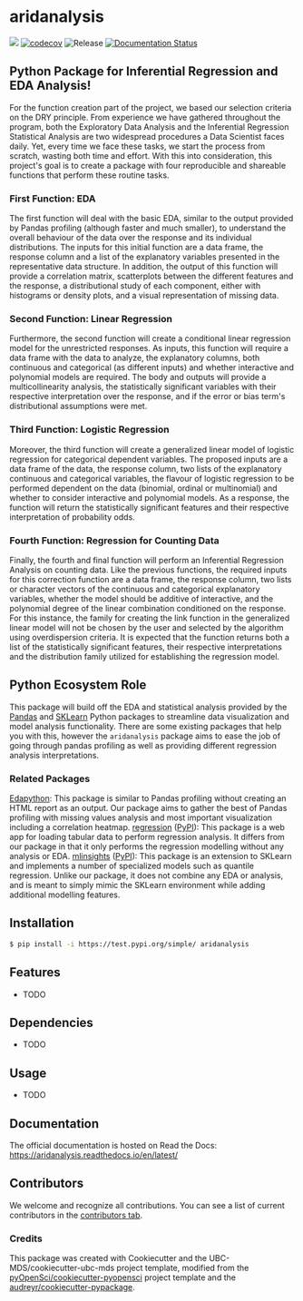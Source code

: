 # aridanalysis 

![](https://github.com/ansarusc/aridanalysis/workflows/build/badge.svg) [![codecov](https://codecov.io/gh/ansarusc/aridanalysis/branch/main/graph/badge.svg)](https://codecov.io/gh/ansarusc/aridanalysis) ![Release](https://github.com/ansarusc/aridanalysis/workflows/Release/badge.svg) [![Documentation Status](https://readthedocs.org/projects/aridanalysis/badge/?version=latest)](https://aridanalysis.readthedocs.io/en/latest/?badge=latest)

## Python Package for Inferential Regression and EDA Analysis!

For the function creation part of the project,  we based our selection criteria on the DRY principle. From experience we have gathered throughout the program, both the Exploratory Data Analysis and the Inferential Regression Statistical Analysis are two widespread procedures a Data Scientist faces daily. Yet, every time we face these tasks, we start the process from scratch, wasting both time and effort. With this into consideration,  this project's goal is to create a package with four reproducible and shareable functions that perform these routine tasks.

### First Function: EDA

The first function will deal with the basic EDA, similar to the output provided by Pandas profiling (although faster and much smaller), to understand the overall behaviour of the data over the response and its individual distributions. The inputs for this initial function are a data frame, the response column and a list of the explanatory variables presented in the representative data structure. In addition, the output of this function will provide a correlation matrix, scatterplots between the different features and the response, a distributional study of each component, either with histograms or density plots, and a visual representation of missing data.

### Second Function: Linear Regression

Furthermore, the second function will create a conditional linear regression model for the unrestricted responses. As inputs, this function will require a data frame with the data to analyze, the explanatory columns, both continuous and categorical (as different inputs) and whether interactive and polynomial models are required. The body and outputs will provide a multicollinearity analysis, the statistically significant variables with their respective interpretation over the response, and if the error or bias term's distributional assumptions were met.

 ### Third Function: Logistic Regression

Moreover, the third function will create a generalized linear model of logistic regression for categorical dependent variables. The proposed inputs are a data frame of the data, the response column, two lists of the explanatory continuous and categorical variables, the flavour of logistic regression to be performed dependent on the data (binomial, ordinal or multinomial) and whether to consider interactive and polynomial models. As a response, the function will return the statistically significant features and their respective interpretation of probability odds.

### Fourth Function: Regression for Counting Data

Finally, the fourth and final function will perform an Inferential Regression Analysis on counting data. Like the previous functions, the required inputs for this correction function are a data frame, the response column, two lists or character vectors of the continuous and categorical explanatory variables, whether the model should be additive of interactive, and the polynomial degree of the linear combination conditioned on the response. For this instance, the family for creating the link function in the generalized linear model will not be chosen by the user and selected by the algorithm using overdispersion criteria. It is expected that the function returns both a list of the statistically significant features, their respective interpretations and the distribution family utilized for establishing the regression model.

## Python Ecosystem Role

This package will build off the EDA and statistical analysis provided by the [Pandas](https://pypi.org/project/pandas/) and [SKLearn](https://scikit-learn.org/stable/) Python packages to streamline data visualization and model analysis functionality. There are some existing packages that help you with this, however the `aridanalysis` package aims to ease the job of going through pandas profiling as well as providing different regression analysis interpretations. 

### Related Packages

[Edapython](https://github.com/UBC-MDS/edapython): This package is similar to Pandas profiling without creating an HTML report as an output. Our package aims to gather the best of Pandas profiling with missing values analysis and most important visualization including a correlation heatmap.
[regression](https://github.com/makr3la/regression) ([PyPI](https://pypi.org/project/regression/)): This package is a web app for loading tabular data to perform regression analysis. It differs from our package in that it only performs the regression modelling without any analysis or EDA.
[mlinsights](https://github.com/sdpython/mlinsights/) ([PyPI](https://pypi.org/project/mlinsights/)): This package is an extension to SKLearn and implements a number of specialized models such as quantile regression. Unlike our package, it does not combine any EDA or analysis, and is meant to simply mimic the SKLearn environment while adding additional modelling features.

## Installation

```bash
$ pip install -i https://test.pypi.org/simple/ aridanalysis
```

## Features

- TODO

## Dependencies

- TODO

## Usage

- TODO

## Documentation

The official documentation is hosted on Read the Docs: https://aridanalysis.readthedocs.io/en/latest/

## Contributors

We welcome and recognize all contributions. You can see a list of current contributors in the [contributors tab](https://github.com/ansarusc/aridanalysis/graphs/contributors).

### Credits

This package was created with Cookiecutter and the UBC-MDS/cookiecutter-ubc-mds project template, modified from the [pyOpenSci/cookiecutter-pyopensci](https://github.com/pyOpenSci/cookiecutter-pyopensci) project template and the [audreyr/cookiecutter-pypackage](https://github.com/audreyr/cookiecutter-pypackage).
